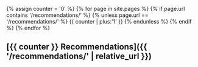 ---
---

{% assign counter = '0' %}
{% for page in site.pages %}
{% if page.url contains '/recommendations/' %}
{% unless page.url == '/recommendations/' %}
{{ counter | plus:'1' }}
{% endunless %}
{% endif %}
{% endfor %}

## [{{ counter }} Recommendations]({{ '/recommendations/' | relative_url }})

